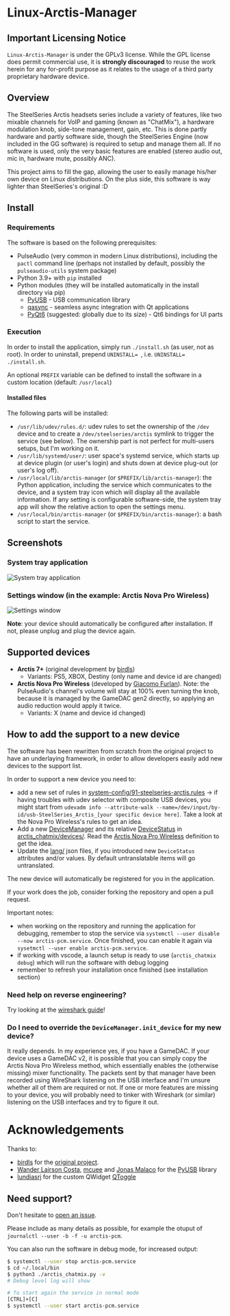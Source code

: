 # Linux-Arctis-Manager

## Important Licensing Notice

`Linux-Arctis-Manager` is under the GPLv3 license. While the GPL license does permit commercial use, it is **strongly discouraged** to reuse the work herein for any for-profit purpose as it relates to the usage of a third party proprietary hardware device.


## Overview

The SteelSeries Arctis headsets series include a variety of features, like two mixable channels for VoIP and gaming (known as "ChatMix"), a hardware modulation knob, side-tone management, gain, etc. This is done partly hardware and partly software side, though the SteelSeries Engine (now included in the GG software) is required to setup and manage them all. If no software is used, only the very basic features are enabled (stereo audio out, mic in, hardware mute, possibly ANC).

This project aims to fill the gap, allowing the user to easily manage his/her own device on Linux distributions. On the plus side, this software is way lighter than SteelSeries's original :D

## Install

### Requirements

The software is based on the following prerequisites:

- PulseAudio (very common in modern Linux distributions), including the `pactl` command line (perhaps not installed by default, possibly the `pulseaudio-utils` system package)
- Python 3.9+ with `pip` installed
- Python modules (they will be installed automatically in the install directory via pip)
  - [PyUSB](https://pyusb.github.io/pyusb/) - USB communication library
  - [qasync](https://github.com/CabbageDevelopment/qasync) - seamless async integration with Qt applications
  - [PyQt6](https://www.riverbankcomputing.com/software/pyqt/) (suggested: globally due to its size) - Qt6 bindings for UI parts

### Execution

In order to install the application, simply run `./install.sh` (as user, not as root). In order to uninstall, prepend `UNINSTALL= `, i.e. `UNINSTALL= ./install.sh`.

An optional `PREFIX` variable can be defined to install the software in a custom location (default: `/usr/local`)

#### Installed files

The following parts will be installed:
- `/usr/lib/udev/rules.d/`: udev rules to set the ownership of the `/dev` device and to create a `/dev/steelseries/arctis` symlink to trigger the service (see below). The ownership part is not perfect for multi-users setups, but I'm working on it.
- `/usr/lib/systemd/user/`: user space's systemd service, which starts up at device plugin (or user's login) and shuts down at device plug-out (or user's log off).
- `/usr/local/lib/arctis-manager` (or `$PREFIX/lib/arctis-manager`): the Python application, including the service which communicates to the device, and a system tray icon which will display all the available information. If any setting is configurable software-side, the system tray app will show the relative action to open the settings menu.
- `/usr/local/bin/arctis-manager` (or `$PREFIX/bin/arctis-manager`): a bash script to start the service.

## Screenshots

### System tray application
![System tray application](docs/img/system_tray_app.png)

### Settings window (in the example: Arctis Nova Pro Wireless)
![Settings window](docs/img/settings_window.png)


**Note**: your device should automatically be configured after installation. If not, please unplug and plug the device again.

## Supported devices

- **Arctis 7+** (original development by [birdls](https://github.com/birdybirdonline))
  - Variants: PS5, XBOX, Destiny (only name and device id are changed)
- **Arctis Nova Pro Wireless** (developed by [Giacomo Furlan](https://github.com/elegos)). Note: the PulseAudio's channel's volume will stay at 100% even turning the knob, because it is managed by the GameDAC gen2 directly, so applying an audio reduction would apply it twice.
  - Variants: X (name and device id changed)

## How to add the support to a new device

The software has been rewritten from scratch from the original project to have an underlaying framework, in order to allow developers easily add new devices to the support list.

In order to support a new device you need to:

- add a new set of rules in [system-config/91-steelseries-arctis.rules](system-config/91-steelseries-arctis.rules) -> if having troubles with udev selector with composite USB devices, you might start from `udevadm info --attribute-walk --name=/dev/input/by-id/usb-SteelSeries_Arctis_[your specific device here]`. Take a look at the Nova Pro Wireless's rules to get an idea.
- Add a new [DeviceManager](arctis_chatmix/device_manager/device_manager.py) and its relative [DeviceStatus](arctis_chatmix/device_manager/device_status.py) in [arctis_chatmix/devices/](arctis_chatmix/devices/). Read the [Arctis Nova Pro Wireless](arctis_chatmix/devices/device_arctis_nova_pro_wireless.py) definition to get the idea.
- Update the [lang/](lang/) json files, if you introduced new `DeviceStatus` attributes and/or values. By default untranslatable items will go untranslated.

The new device will automatically be registered for you in the application.

If your work does the job, consider forking the repository and open a pull request.

Important notes:

- when working on the repository and running the application for debugging, remember to stop the service via `systemctl --user disable --now arctis-pcm.service`. Once finished, you can enable it again via `sysetmctl --user enable arctis-pcm.service`.
- if working with vscode, a launch setup is ready to use (`arctis_chatmix debug`) which will run the software with debug logging
- remember to refresh your installation once finished (see installation section)


### Need help on reverse engineering?

Try looking at the [wireshark guide](docs/WIRESHARK.md)!

### Do I need to override the `DeviceManager.init_device` for my new device?

It really depends. In my experience yes, if you have a GameDAC. If your device uses a GameDAC v2, it is possible that you can simply copy the Arctis Nova Pro Wireless method, which essentially enables the (otherwise missing) mixer functionality. The packets sent by that manager have been recorded using WireShark listening on the USB interface and I'm unsure whether all of them are required or not. If one or more features are missing to your device, you will probably need to tinker with Wireshark (or similar) listening on the USB interfaces and try to figure it out.

# Acknowledgements

Thanks to:
- [birdls](https://github.com/birdybirdonline/) for the [original project](https://github.com/birdybirdonline/Linux-Arctis-7-Plus-ChatMix).
- [Wander Lairson Costa](https://github.com/walac), [mcuee](https://github.com/mcuee) and [Jonas Malaco](https://github.com/jonasmalacofilho) for the [PyUSB](https://github.com/pyusb/pyusb) library
- [lundiasrj](https://github.com/luandiasrj/) for the custom QWidget [QToggle](https://github.com/luandiasrj/QToggle_-_Advanced_QCheckbox_for_PyQT6)

## Need support?

Don't hesitate to [open an issue](https://github.com/elegos/Linux-Arctis-ChatMix/issues).

Please include as many details as possible, for example the otuput of `journalctl --user -b -f -u arctis-pcm`.

You can also run the software in debug mode, for increased output:

```bash
$ systemctl --user stop arctis-pcm.service
$ cd ~/.local/bin
$ python3 ./arctis_chatmix.py -v
# Debug level log will show

# To start again the service in normal mode
[CTRL]+[C]
$ systemctl --user start arctis-pcm.service
```
